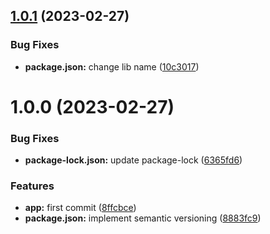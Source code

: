 ## [1.0.1](https://github.com/khumozin/build-info/compare/v1.0.0...v1.0.1) (2023-02-27)


### Bug Fixes

* **package.json:** change lib name ([10c3017](https://github.com/khumozin/build-info/commit/10c301764852946863cea57290237a0a2e882d56))

# 1.0.0 (2023-02-27)


### Bug Fixes

* **package-lock.json:** update package-lock ([6365fd6](https://github.com/khumozin/build-info/commit/6365fd692e7b6e06d1a68c2c0a03ba3d025d2355))


### Features

* **app:** first commit ([8ffcbce](https://github.com/khumozin/build-info/commit/8ffcbce63f2ac5107dea89c06fae29553c11114e))
* **package.json:** implement semantic versioning ([8883fc9](https://github.com/khumozin/build-info/commit/8883fc94f3bd94f7811946efc9d297a2e389b1b2))

